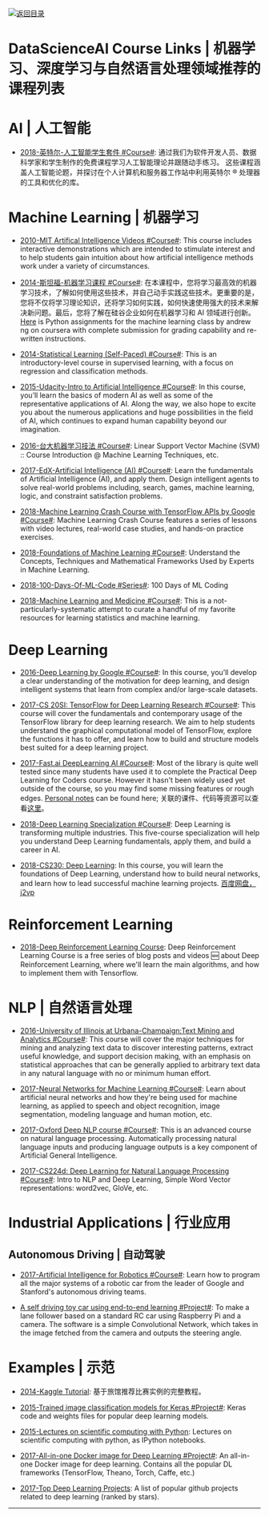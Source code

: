 [![返回目录](https://user-images.githubusercontent.com/5803001/38079637-ff0abcf0-3371-11e8-9b76-ad651620afc7.jpg)](https://github.com/wxyyxc1992/Awesome-Lists)

# DataScienceAI Course Links | 机器学习、深度学习与自然语言处理领域推荐的课程列表

# AI | 人工智能

- [2018-英特尔-人工智能学生套件 #Course#](https://software.intel.com/zh-cn/ai-academy/students/kits): 通过我们为软件开发人员、数据科学家和学生制作的免费课程学习人工智能理论并跟随动手练习。 这些课程涵盖人工智能论题，并探讨在个人计算机和服务器工作站中利用英特尔 ® 处理器的工具和优化的库。

# Machine Learning | 机器学习

- [2010-MIT Artifical Intelligence Videos #Course#](https://parg.co/Y6h): This course includes interactive demonstrations which are intended to stimulate interest and to help students gain intuition about how artificial intelligence methods work under a variety of circumstances.

- [2014-斯坦福-机器学习课程 #Course#](https://zh.coursera.org/learn/machine-learning): 在本课程中，您将学习最高效的机器学习技术，了解如何使用这些技术，并自己动手实践这些技术。更重要的是，您将不仅将学习理论知识，还将学习如何实践，如何快速使用强大的技术来解决新问题。最后，您将了解在硅谷企业如何在机器学习和 AI 领域进行创新。 [Here](https://github.com/dibgerge/ml-coursera-python-assignments) is Python assignments for the machine learning class by andrew ng on coursera with complete submission for grading capability and re-written instructions.

- [2014-Statistical Learning (Self-Paced) #Course#](https://parg.co/Y6f): This is an introductory-level course in supervised learning, with a focus on regression and classification methods.

- [2015-Udacity-Intro to Artificial Intelligence #Course#](https://www.udacity.com/course/intro-to-artificial-intelligence--cs271): In this course, you’ll learn the basics of modern AI as well as some of the representative applications of AI. Along the way, we also hope to excite you about the numerous applications and huge possibilities in the field of AI, which continues to expand human capability beyond our imagination.

* [2016-台大机器学习技法 #Course#](https://www.youtube.com/playlist?list=PLXVfgk9fNX2IQOYPmqjqWsNUFl2kpk1U2): Linear Support Vector Machine (SVM) :: Course Introduction @ Machine Learning Techniques, etc.

- [2017-EdX-Artificial Intelligence (AI) #Course#](https://parg.co/Y64): Learn the fundamentals of Artificial Intelligence (AI), and apply them. Design intelligent agents to solve real-world problems including, search, games, machine learning, logic, and constraint satisfaction problems.

- [2018-Machine Learning Crash Course with TensorFlow APIs by Google #Course#](https://developers.google.com/machine-learning/crash-course/): Machine Learning Crash Course features a series of lessons with video lectures, real-world case studies, and hands-on practice exercises.

* [2018-Foundations of Machine Learning #Course#](https://bloomberg.github.io/foml/): Understand the Concepts, Techniques and Mathematical Frameworks Used by Experts in Machine Learning.

* [2018-100-Days-Of-ML-Code #Series#](https://github.com/Avik-Jain/100-Days-Of-ML-Code): 100 Days of ML Coding

- [2018-Machine Learning and Medicine #Course#](https://sgfin.github.io/learning-resources/): This is a not-particularly-systematic attempt to curate a handful of my favorite resources for learning statistics and machine learning.

# Deep Learning

- [2016-Deep Learning by Google #Course#](https://parg.co/Y6N): In this course, you’ll develop a clear understanding of the motivation for deep learning, and design intelligent systems that learn from complex and/or large-scale datasets.

* [2017-CS 20SI: TensorFlow for Deep Learning Research #Course#](https://web.stanford.edu/class/cs20si/): This course will cover the fundamentals and contemporary usage of the TensorFlow library for deep learning research. We aim to help students understand the graphical computational model of TensorFlow, explore the functions it has to offer, and learn how to build and structure models best suited for a deep learning project.

- [2017-Fast.ai DeepLearning AI #Course#](https://github.com/fastai/fastai): Most of the library is quite well tested since many students have used it to complete the Practical Deep Learning for Coders course. However it hasn't been widely used yet outside of the course, so you may find some missing features or rough edges. [Personal notes](https://medium.com/@hiromi_suenaga/deep-learning-2-part-1-lesson-1-602f73869197) can be found here; 关联的课件、代码等资源可以查看[这里](https://github.com/sjtu-medialab/DeepLearning-IntroductionCourse)。

- [2018-Deep Learning Specialization #Course#](https://www.deeplearning.ai/courses/): Deep Learning is transforming multiple industries. This five-course specialization will help you understand Deep Learning fundamentals, apply them, and build a career in AI.

* [2018-CS230: Deep Learning](https://web.stanford.edu/class/cs230/): In this course, you will learn the foundations of Deep Learning, understand how to build neural networks, and learn how to lead successful machine learning projects. [百度网盘，j2vp](https://pan.baidu.com/s/1Toko6dTqK-W6-e8EVm2kpA)

# Reinforcement Learning

- [2018-Deep Reinforcement Learning Course](https://simoninithomas.github.io/Deep_reinforcement_learning_Course/): Deep Reinforcement Learning Course is a free series of blog posts and videos 🆕 about Deep Reinforcement Learning, where we'll learn the main algorithms, and how to implement them with Tensorflow.

# NLP | 自然语言处理

- [2016-University of Illinois at Urbana-Champaign:Text Mining and Analytics #Course#](https://zh.coursera.org/learn/text-mining): This course will cover the major techniques for mining and analyzing text data to discover interesting patterns, extract useful knowledge, and support decision making, with an emphasis on statistical approaches that can be generally applied to arbitrary text data in any natural language with no or minimum human effort.

- [2017-Neural Networks for Machine Learning #Course#](https://www.coursera.org/learn/neural-networks): Learn about artificial neural networks and how they're being used for machine learning, as applied to speech and object recognition, image segmentation, modeling language and human motion, etc.

* [2017-Oxford Deep NLP course #Course#](https://github.com/oxford-cs-deepnlp-2017/lectures): This is an advanced course on natural language processing. Automatically processing natural language inputs and producing language outputs is a key component of Artificial General Intelligence.

- [2017-CS224d: Deep Learning for Natural Language Processing #Course#](http://cs224d.stanford.edu/syllabus.html): Intro to NLP and Deep Learning, Simple Word Vector representations: word2vec, GloVe, etc.

# Industrial Applications | 行业应用

## Autonomous Driving | 自动驾驶

- [2017-Artificial Intelligence for Robotics #Course#](https://www.class-central.com/course/udacity-artificial-intelligence-for-robotics-319): Learn how to program all the major systems of a robotic car from the leader of Google and Stanford's autonomous driving teams.

- [A self driving toy car using end-to-end learning #Project#](https://github.com/experiencor/self-driving-toy-car): To make a lane follower based on a standard RC car using Raspberry Pi and a camera. The software is a simple Convolutional Network, which takes in the image fetched from the camera and outputs the steering angle.

# Examples | 示范

- [2014-Kaggle Tutorial](https://www.dataquest.io/blog/kaggle-tutorial/): 基于旅馆推荐比赛实例的完整教程。

- [2015-Trained image classification models for Keras #Project#](https://github.com/fchollet/deep-learning-models): Keras code and weights files for popular deep learning models.

- [2015-Lectures on scientific computing with Python](https://github.com/jrjohansson/scientific-python-lectures): Lectures on scientific computing with python, as IPython notebooks.

* [2017-All-in-one Docker image for Deep Learning #Project#](https://github.com/saiprashanths/dl-docker): An all-in-one Docker image for deep learning. Contains all the popular DL frameworks (TensorFlow, Theano, Torch, Caffe, etc.)

* [2017-Top Deep Learning Projects](https://github.com/aymericdamien/TopDeepLearning): A list of popular github projects related to deep learning (ranked by stars).

---
